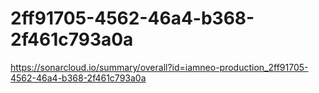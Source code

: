 # 2ff91705-4562-46a4-b368-2f461c793a0a
https://sonarcloud.io/summary/overall?id=iamneo-production_2ff91705-4562-46a4-b368-2f461c793a0a
